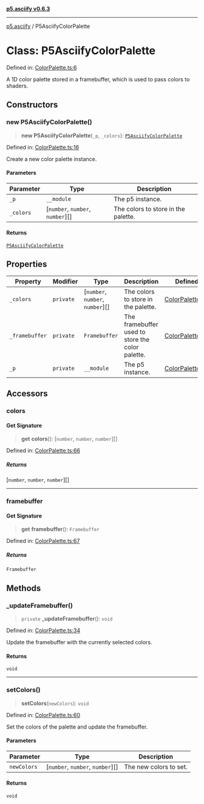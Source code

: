 [**p5.asciify v0.6.3**](../README.md)

***

[p5.asciify](../globals.md) / P5AsciifyColorPalette

# Class: P5AsciifyColorPalette

Defined in: [ColorPalette.ts:6](https://github.com/humanbydefinition/p5-asciify/blob/8cd5bfe7cd7ddc9c2a99adb8f2c6b062ad6f770a/src/lib/ColorPalette.ts#L6)

A 1D color palette stored in a framebuffer, which is used to pass colors to shaders.

## Constructors

### new P5AsciifyColorPalette()

> **new P5AsciifyColorPalette**(`_p`, `_colors`): [`P5AsciifyColorPalette`](P5AsciifyColorPalette.md)

Defined in: [ColorPalette.ts:16](https://github.com/humanbydefinition/p5-asciify/blob/8cd5bfe7cd7ddc9c2a99adb8f2c6b062ad6f770a/src/lib/ColorPalette.ts#L16)

Create a new color palette instance.

#### Parameters

| Parameter | Type | Description |
| ------ | ------ | ------ |
| `_p` | `__module` | The p5 instance. |
| `_colors` | \[`number`, `number`, `number`\][] | The colors to store in the palette. |

#### Returns

[`P5AsciifyColorPalette`](P5AsciifyColorPalette.md)

## Properties

| Property | Modifier | Type | Description | Defined in |
| ------ | ------ | ------ | ------ | ------ |
| <a id="_colors-1"></a> `_colors` | `private` | \[`number`, `number`, `number`\][] | The colors to store in the palette. | [ColorPalette.ts:18](https://github.com/humanbydefinition/p5-asciify/blob/8cd5bfe7cd7ddc9c2a99adb8f2c6b062ad6f770a/src/lib/ColorPalette.ts#L18) |
| <a id="_framebuffer"></a> `_framebuffer` | `private` | `Framebuffer` | The framebuffer used to store the color palette. | [ColorPalette.ts:9](https://github.com/humanbydefinition/p5-asciify/blob/8cd5bfe7cd7ddc9c2a99adb8f2c6b062ad6f770a/src/lib/ColorPalette.ts#L9) |
| <a id="_p-1"></a> `_p` | `private` | `__module` | The p5 instance. | [ColorPalette.ts:17](https://github.com/humanbydefinition/p5-asciify/blob/8cd5bfe7cd7ddc9c2a99adb8f2c6b062ad6f770a/src/lib/ColorPalette.ts#L17) |

## Accessors

### colors

#### Get Signature

> **get** **colors**(): \[`number`, `number`, `number`\][]

Defined in: [ColorPalette.ts:66](https://github.com/humanbydefinition/p5-asciify/blob/8cd5bfe7cd7ddc9c2a99adb8f2c6b062ad6f770a/src/lib/ColorPalette.ts#L66)

##### Returns

\[`number`, `number`, `number`\][]

***

### framebuffer

#### Get Signature

> **get** **framebuffer**(): `Framebuffer`

Defined in: [ColorPalette.ts:67](https://github.com/humanbydefinition/p5-asciify/blob/8cd5bfe7cd7ddc9c2a99adb8f2c6b062ad6f770a/src/lib/ColorPalette.ts#L67)

##### Returns

`Framebuffer`

## Methods

### \_updateFramebuffer()

> `private` **\_updateFramebuffer**(): `void`

Defined in: [ColorPalette.ts:34](https://github.com/humanbydefinition/p5-asciify/blob/8cd5bfe7cd7ddc9c2a99adb8f2c6b062ad6f770a/src/lib/ColorPalette.ts#L34)

Update the framebuffer with the currently selected colors.

#### Returns

`void`

***

### setColors()

> **setColors**(`newColors`): `void`

Defined in: [ColorPalette.ts:60](https://github.com/humanbydefinition/p5-asciify/blob/8cd5bfe7cd7ddc9c2a99adb8f2c6b062ad6f770a/src/lib/ColorPalette.ts#L60)

Set the colors of the palette and update the framebuffer.

#### Parameters

| Parameter | Type | Description |
| ------ | ------ | ------ |
| `newColors` | \[`number`, `number`, `number`\][] | The new colors to set. |

#### Returns

`void`
